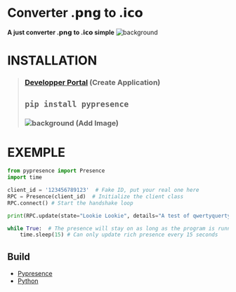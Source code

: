 # **Converter .𝗽𝗻𝗴 to .𝗶𝗰𝗼**

**A just converter .𝗽𝗻𝗴 to .𝗶𝗰𝗼 simple**
![background](https://cdn.discordapp.com/attachments/1060604037394870403/1066448148492455997/image.png)

# __INSTALLATION__
>### [Developper Portal](https://discord.com/developers/applications/) (Create Application)
>## ```pip install pypresence```
>### ![background](https://cdn.discordapp.com/attachments/1047918302841798718/1059956075492814848/image.png) (Add Image)


# EXEMPLE
```py
from pypresence import Presence
import time

client_id = '123456789123'  # Fake ID, put your real one here
RPC = Presence(client_id)  # Initialize the client class
RPC.connect() # Start the handshake loop

print(RPC.update(state="Lookie Lookie", details="A test of qwertyquerty's Python Discord RPC wrapper, pypresence!"))  # Set the presence

while True:  # The presence will stay on as long as the program is running
    time.sleep(15) # Can only update rich presence every 15 seconds
```

## __Build__
* [Pypresence](https://pypi.org/project/pypresence/)
* [Python](https://www.python.org/)
